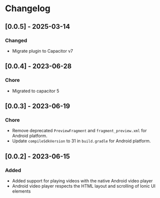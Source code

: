 # Changelog

## [0.0.5] - 2025-03-14

### Changed

- Migrate plugin to Capacitor v7

## [0.0.4] - 2023-06-28

### Chore

- Migrated to capacitor 5

## [0.0.3] - 2023-06-19

### Chore

- Remove deprecated `PreviewFragment` and `fragment_preview.xml` for Android platform.
- Update `compileSdkVersion` to 31 in `build.gradle` for Android platform.

## [0.0.2] - 2023-06-15

### Added

- Added support for playing videos with the native Android video player
- Android video player respects the HTML layout and scrolling of Ionic UI elements
